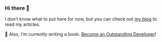 ### Hi there 👋

I don’t know what to put here for now, but you can check out [my blog](https://scastiel.dev/) to read my articles.

📖 Also, I’m currently writing a book: [Become an Outstanding Developer](https://scastiel.dev/)!
